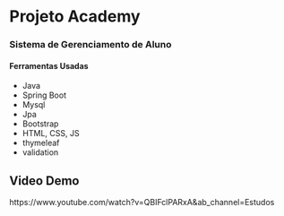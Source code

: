  <h1>Projeto Academy</h1>
 
<h3>Sistema de Gerenciamento de Aluno</h3>
<h4>Ferramentas Usadas</h4>
<ul>
  <li>Java</li>
  <li>Spring Boot</li>
  <li>Mysql</li>
  <li>Jpa</li>
  <li>Bootstrap</li>
  <li>HTML, CSS, JS</li>
  <li>thymeleaf</li>
  <li>validation</li>
</ul>
 
 <h2>Video Demo</h2>
https://www.youtube.com/watch?v=QBIFclPARxA&ab_channel=Estudos
